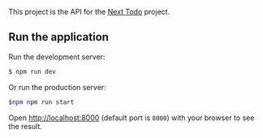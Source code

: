 This project is the API for the [Next Todo](https://github.com/fatihege/next-todo) project.

## Run the application

Run the development server:

```bash
$ npm run dev
```

Or run the production server:

```bash
$npm npm run start
```

Open [http://localhost:8000](http://localhost:8000) (default port is `8000`) with your browser to see the result.
